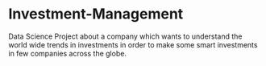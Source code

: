# Investment-Management
Data Science Project about a company which wants to understand the world wide trends in investments in order to make some smart investments in few companies across the globe.
